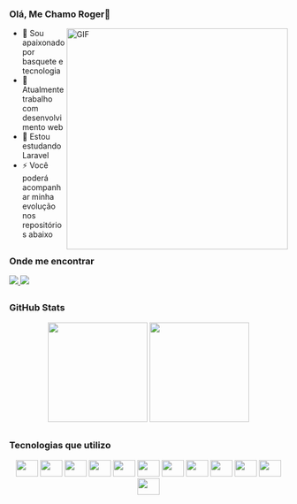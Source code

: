 ### Olá, Me Chamo Roger👋
  <img align="right" alt="GIF" src="https://i.pinimg.com/originals/e4/26/70/e426702edf874b181aced1e2fa5c6cde.gif" width="400px" />

- :basketball: Sou apaixonado por basquete e tecnologia
- 🔭 Atualmente trabalho com desenvolvimento web
- 🌱 Estou estudando Laravel
- ⚡ Você poderá acompanhar minha evolução nos repositórios abaixo

##

### Onde me encontrar
<div> 
  <a href="https://www.linkedin.com/in/roger-marques-dev/" target="_blank">
    <img src="https://img.shields.io/badge/LinkedIn-0077B5?style=for-the-badge&logo=linkedin&logoColor=white">
  </a>
  <a href = "mailto:marquesroger226@gmail.com">
    <img src="https://img.shields.io/badge/-Gmail-%23333?style=for-the-badge&logo=gmail&logoColor=white" target="_blank">
  </a>
  
 ##


### GitHub Stats

<div align="center">
  <img height="180em" src="https://github-readme-stats.vercel.app/api?username=rogermarques08&count_private=true&show_icons=true&theme=dark"/>
  <img height="180em" src="https://github-readme-stats.vercel.app/api/top-langs/?username=rogermarques08&layout=compact&langs_count=7&theme=dark"/>
</div>

##
  
### Tecnologias que utilizo
  <div align="center">
   <img height="30" width="40" src="https://cdn.jsdelivr.net/gh/devicons/devicon/icons/javascript/javascript-original.svg" />
   <img height="30" width="40" src="https://cdn.jsdelivr.net/gh/devicons/devicon/icons/typescript/typescript-original.svg" />
   <img height="30" width="40" src="https://cdn.jsdelivr.net/gh/devicons/devicon/icons/html5/html5-plain.svg" />
   <img height="30" width="40" src="https://cdn.jsdelivr.net/gh/devicons/devicon/icons/css3/css3-plain.svg" />
   <img height="30" width="40" src="https://cdn.jsdelivr.net/gh/devicons/devicon/icons/tailwindcss/tailwindcss-original-wordmark.svg" />
   <img height="30" width="40" src="https://cdn.jsdelivr.net/gh/devicons/devicon/icons/jest/jest-plain.svg" />
   <img height="30" width="40" src="https://cdn.jsdelivr.net/gh/devicons/devicon/icons/react/react-original-wordmark.svg" />
   <img height="30" width="40" src="https://cdn.jsdelivr.net/gh/devicons/devicon/icons/redux/redux-original.svg" />
   <img height="30" width="40" src="https://cdn.jsdelivr.net/gh/devicons/devicon/icons/git/git-plain-wordmark.svg" />
   <img height="30" width="40" src="https://cdn.jsdelivr.net/gh/devicons/devicon/icons/nodejs/nodejs-original-wordmark.svg" />
   <img height="30" width="40" src="https://cdn.jsdelivr.net/gh/devicons/devicon/icons/mysql/mysql-original-wordmark.svg" />
   <img height="30" width="40" src="https://cdn.jsdelivr.net/gh/devicons/devicon/icons/mongodb/mongodb-original-wordmark.svg" />
</div>

  
